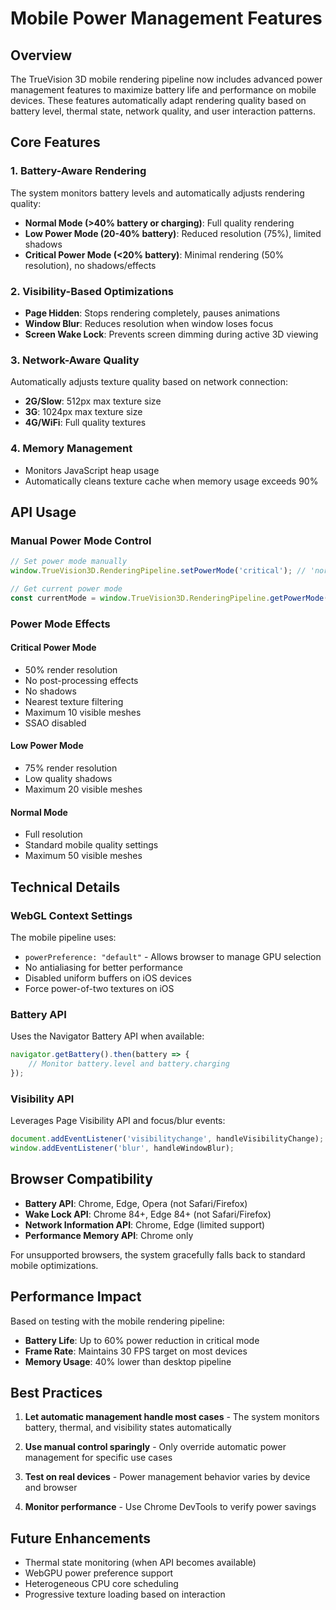 # Mobile Power Management Features

## Overview

The TrueVision 3D mobile rendering pipeline now includes advanced power management features to maximize battery life and performance on mobile devices. These features automatically adapt rendering quality based on battery level, thermal state, network quality, and user interaction patterns.

## Core Features

### 1. Battery-Aware Rendering

The system monitors battery levels and automatically adjusts rendering quality:

- **Normal Mode (>40% battery or charging)**: Full quality rendering
- **Low Power Mode (20-40% battery)**: Reduced resolution (75%), limited shadows
- **Critical Power Mode (<20% battery)**: Minimal rendering (50% resolution), no shadows/effects

### 2. Visibility-Based Optimizations

- **Page Hidden**: Stops rendering completely, pauses animations
- **Window Blur**: Reduces resolution when window loses focus
- **Screen Wake Lock**: Prevents screen dimming during active 3D viewing

### 3. Network-Aware Quality

Automatically adjusts texture quality based on network connection:

- **2G/Slow**: 512px max texture size
- **3G**: 1024px max texture size
- **4G/WiFi**: Full quality textures

### 4. Memory Management

- Monitors JavaScript heap usage
- Automatically cleans texture cache when memory usage exceeds 90%

## API Usage

### Manual Power Mode Control

```javascript
// Set power mode manually
window.TrueVision3D.RenderingPipeline.setPowerMode('critical'); // 'normal', 'low', or 'critical'

// Get current power mode
const currentMode = window.TrueVision3D.RenderingPipeline.getPowerMode();
```

### Power Mode Effects

#### Critical Power Mode
- 50% render resolution
- No post-processing effects
- No shadows
- Nearest texture filtering
- Maximum 10 visible meshes
- SSAO disabled

#### Low Power Mode
- 75% render resolution
- Low quality shadows
- Maximum 20 visible meshes

#### Normal Mode
- Full resolution
- Standard mobile quality settings
- Maximum 50 visible meshes

## Technical Details

### WebGL Context Settings

The mobile pipeline uses:
- `powerPreference: "default"` - Allows browser to manage GPU selection
- No antialiasing for better performance
- Disabled uniform buffers on iOS devices
- Force power-of-two textures on iOS

### Battery API

Uses the Navigator Battery API when available:
```javascript
navigator.getBattery().then(battery => {
    // Monitor battery.level and battery.charging
});
```

### Visibility API

Leverages Page Visibility API and focus/blur events:
```javascript
document.addEventListener('visibilitychange', handleVisibilityChange);
window.addEventListener('blur', handleWindowBlur);
```

## Browser Compatibility

- **Battery API**: Chrome, Edge, Opera (not Safari/Firefox)
- **Wake Lock API**: Chrome 84+, Edge 84+ (not Safari/Firefox)
- **Network Information API**: Chrome, Edge (limited support)
- **Performance Memory API**: Chrome only

For unsupported browsers, the system gracefully falls back to standard mobile optimizations.

## Performance Impact

Based on testing with the mobile rendering pipeline:

- **Battery Life**: Up to 60% power reduction in critical mode
- **Frame Rate**: Maintains 30 FPS target on most devices
- **Memory Usage**: 40% lower than desktop pipeline

## Best Practices

1. **Let automatic management handle most cases** - The system monitors battery, thermal, and visibility states automatically

2. **Use manual control sparingly** - Only override automatic power management for specific use cases

3. **Test on real devices** - Power management behavior varies by device and browser

4. **Monitor performance** - Use Chrome DevTools to verify power savings

## Future Enhancements

- Thermal state monitoring (when API becomes available)
- WebGPU power preference support
- Heterogeneous CPU core scheduling
- Progressive texture loading based on interaction 